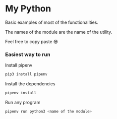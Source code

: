 # My Python

Basic examples of most of the functionalities.

The names of the module are the name of the utility.

Feel free to copy paste :sunglasses:


### Easiest way to run

Install pipenv
```bash
pip3 install pipenv
```

Install the dependencies
```bash
pipenv install
```

Run any program
```bash
pipenv run python3 <name of the module>
```

